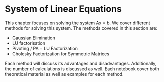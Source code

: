 # System of Linear Equations

This chapter focuses on solving the system Ax = b. We cover different methods for solving this system. The methods covered in this section are:

- Gaussian Elimination
- LU factorisation
- Pivoting / PA = LU Factorization
- Cholesky Factorization for Symmetric Matrices

Each method will discuss its advantages and disadvantages. Additionally, the number of calculations is discussed as well. Each notebook cover both theoretical material as well as examples for each method.  
